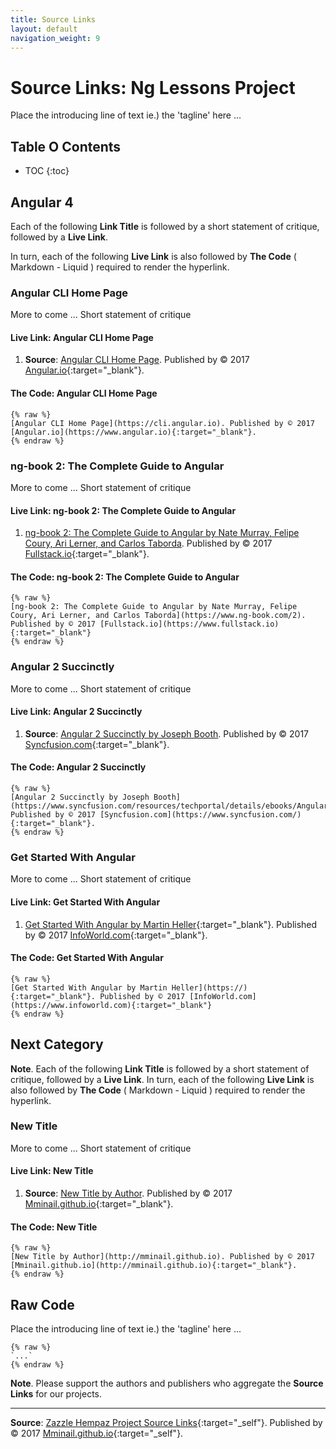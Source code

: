 ```yaml
---
title: Source Links
layout: default
navigation_weight: 9
---
```

# Source Links: Ng Lessons Project

Place the introducing line of text ie.) the 'tagline' here ...

## Table O Contents

- TOC
{:toc}

## Angular 4

Each of the following **Link Title** is followed by a short statement of critique, followed by a **Live Link**.

In turn, each of the following **Live Link** is also followed by **The Code** ( Markdown - Liquid ) required to render the hyperlink.

### Angular CLI Home Page

More to come ... Short statement of critique

#### Live Link: Angular CLI Home Page

1. **Source**: [Angular CLI Home Page](https://cli.angular.io). Published by © 2017 [Angular.io](https://www.angular.io){:target="_blank"}.

#### The Code: Angular CLI Home Page

```liquid
{% raw %}
[Angular CLI Home Page](https://cli.angular.io). Published by © 2017 [Angular.io](https://www.angular.io){:target="_blank"}.
{% endraw %}
```

### ng-book 2: The Complete Guide to Angular

More to come ... Short statement of critique

#### Live Link: ng-book 2: The Complete Guide to Angular

1. [ng-book 2: The Complete Guide to Angular by Nate Murray, Felipe Coury, Ari Lerner, and Carlos Taborda](https://www.ng-book.com/2). Published by © 2017 [Fullstack.io](https://www.fullstack.io){:target="_blank"}.

#### The Code: ng-book 2: The Complete Guide to Angular

```liquid
{% raw %}
[ng-book 2: The Complete Guide to Angular by Nate Murray, Felipe Coury, Ari Lerner, and Carlos Taborda](https://www.ng-book.com/2). Published by © 2017 [Fullstack.io](https://www.fullstack.io){:target="_blank"}
{% endraw %}
```

### Angular 2 Succinctly

More to come ... Short statement of critique

#### Live Link: Angular 2 Succinctly

1. **Source**: [Angular 2 Succinctly by Joseph Booth](https://www.syncfusion.com/resources/techportal/details/ebooks/Angular2_Succinctly). Published by © 2017 [Syncfusion.com](https://www.syncfusion.com/){:target="_blank"}.

#### The Code: Angular 2 Succinctly

```liquid
{% raw %}
[Angular 2 Succinctly by Joseph Booth](https://www.syncfusion.com/resources/techportal/details/ebooks/Angular2_Succinctly). Published by © 2017 [Syncfusion.com](https://www.syncfusion.com/){:target="_blank"}.
{% endraw %}
```

### Get Started With Angular

More to come ... Short statement of critique

#### Live Link: Get Started With Angular

1. [Get Started With Angular by Martin Heller](https://){:target="_blank"}. Published by © 2017 [InfoWorld.com](https://www.infoworld.com){:target="_blank"}.

#### The Code: Get Started With Angular

```liquid
{% raw %}
[Get Started With Angular by Martin Heller](https://){:target="_blank"}. Published by © 2017 [InfoWorld.com](https://www.infoworld.com){:target="_blank"}
{% endraw %}
```

## Next Category

**Note**. Each of the following **Link Title** is followed by a short statement of critique, followed by a **Live Link**. In turn, each of the following **Live Link** is also followed by **The Code** ( Markdown - Liquid ) required to render the hyperlink.

### New Title

More to come ... Short statement of critique

#### Live Link: New Title

1. **Source**: [New Title by Author](http://mminail.github.io). Published by © 2017 [Mminail.github.io](http://mminail.github.io){:target="_blank"}.

#### The Code: New Title

```liquid
{% raw %}
[New Title by Author](http://mminail.github.io). Published by © 2017 [Mminail.github.io](http://mminail.github.io){:target="_blank"}.
{% endraw %}
```

## Raw Code

Place the introducing line of text ie.) the 'tagline' here ...

```liquid
{% raw %}
`...`
{% endraw %}
```

**Note**. Please support the authors and publishers who aggregate the **Source Links** for our projects.

***

**Source**: [Zazzle Hempaz Project Source Links](https://rwebaz.github.io/Zazzle-Hempaz-Project/pages/Source-Links.html){:target="_self"}. Published by © 2017 [Mminail.github.io](https://mminail.github.io/){:target="_self"}.
